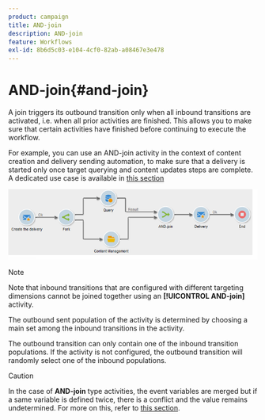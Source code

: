 ```yaml
---
product: campaign
title: AND-join
description: AND-join
feature: Workflows
exl-id: 8b6d5c03-e104-4cf0-82ab-a08467e3e478
---
```

# AND-join{#and-join}



A join triggers its outbound transition only when all inbound transitions are activated, i.e. when all prior activities are finished. This allows you to make sure that certain activities have finished before continuing to execute the workflow.

For example, you can use an AND-join activity in the context of content creation and delivery sending automation, to make sure that a delivery is started only once target querying and content updates steps are complete. A dedicated use case is available in [this section](../../delivery/using/automating-via-workflows.md#creating-the-delivery-and-its-content)

![](assets/and-join-usage.png)

>[!NOTE]
>
>Note that inbound transitions that are configured with different targeting dimensions cannot be joined together using an **[!UICONTROL AND-join]** activity.

The outbound sent population of the activity is determined by choosing a main set among the inbound transitions in the activity.

The outbound transition can only contain one of the inbound transition populations. If the activity is not configured, the outbound transition will randomly select one of the inbound populations.

>[!CAUTION]
>
>In the case of **AND-join** type activities, the event variables are merged but if a same variable is defined twice, there is a conflict and the value remains undetermined. For more on this, refer to [this section](javascript-scripts-and-templates.md#event-variables).
